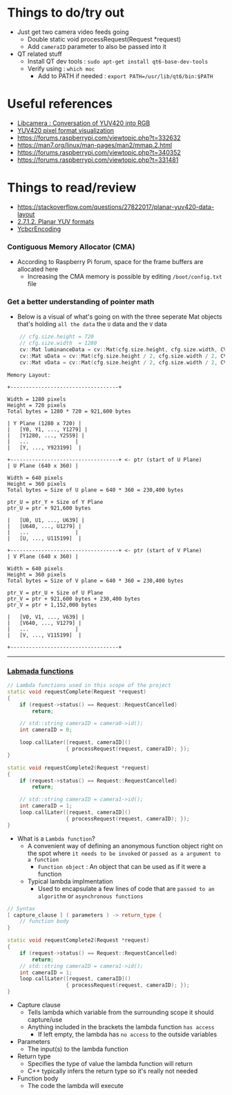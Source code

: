 # Things to do/try out
- Just get two camera video feeds going
  - Double static void processRequest(Request *request)
  - Add `cameraID` parameter to also be passed into it
- QT related stuff
  - Install QT dev tools : `sudo apt-get install qt6-base-dev-tools`
  - Verify using : `which moc`
    - Add to PATH if needed : `export PATH=/usr/lib/qt6/bin:$PATH`




# Useful references 
- [Libcamera : Conversation of YUV420 into RGB](https://forums.raspberrypi.com/viewtopic.php?t=340757#p2041710)
- [YUV420 pixel format visualization](https://blog.minhazav.dev/how-to-convert-yuv-420-sp-android.media.Image-to-Bitmap-or-jpeg/)
- https://forums.raspberrypi.com/viewtopic.php?t=332632
- https://man7.org/linux/man-pages/man2/mmap.2.html
- https://forums.raspberrypi.com/viewtopic.php?t=340352
- https://forums.raspberrypi.com/viewtopic.php?t=331481




# Things to read/review 
- https://stackoverflow.com/questions/27822017/planar-yuv420-data-layout
- [2.7.1.2. Planar YUV formats](https://docs.kernel.org/userspace-api/media/v4l/pixfmt-yuv-planar.html)
- [YcbcrEncoding](https://libcamera.org/api-html/classlibcamera_1_1ColorSpace.html)

### Contiguous Memory Allocator (CMA)
- According to Raspberry Pi forum, space for the frame buffers are allocated here
  - Increasing the CMA memory is possible by editing `/boot/config.txt` file

### Get a better understanding of pointer math
- Below is a visual of what's going on with the three seperate Mat objects that's holding `all the data` the `U` data and the `V` data

```cpp
	// cfg.size.height = 720
	// cfg.size.width  = 1280
	cv::Mat luminanceData = cv::Mat(cfg.size.height, cfg.size.width, CV_8U, ptr, cfg.stride);
	cv::Mat uData = cv::Mat(cfg.size.height / 2, cfg.size.width / 2, CV_8U, ptr + cfg.size.width * cfg.size.height);
	cv::Mat vData = cv::Mat(cfg.size.height / 2, cfg.size.width / 2, CV_8U, ptr + cfg.size.width * cfg.size.height + cfg.size.width / 2 * cfg.size.height / 2);
```
```
Memory Layout:

+-----------------------------------+

Width = 1280 pixels
Height = 720 pixels
Total bytes = 1280 * 720 = 921,600 bytes

| Y Plane (1280 x 720) |
|   [Y0, Y1, ..., Y1279] |
|   [Y1280, ..., Y2559] |
|   ...               |
|   [Y, ..., Y923199]  |
 
+-----------------------------------+ <- ptr (start of U Plane) 
| U Plane (640 x 360) |

Width = 640 pixels
Height = 360 pixels
Total bytes = Size of U plane = 640 * 360 = 230,400 bytes

ptr_U = ptr_Y + Size of Y Plane
ptr_U = ptr + 921,600 bytes

|   [U0, U1, ..., U639] |
|   [U640, ..., U1279] |
|   ...               |
|   [U, ..., U115199]  |

+-----------------------------------+ <- ptr (start of V Plane)
| V Plane (640 x 360) |

Width = 640 pixels
Height = 360 pixels
Total bytes = Size of V plane = 640 * 360 = 230,400 bytes

ptr_V = ptr_U + Size of U Plane
ptr_V = ptr + 921,600 bytes + 230,400 bytes
ptr_V = ptr + 1,152,000 bytes

|   [V0, V1, ..., V639] |
|   [V640, ..., V1279] |
|   ...               |
|   [V, ..., V115199]  |

+-----------------------------------+
```

---

### [Labmada functions](https://learn.microsoft.com/en-us/cpp/cpp/lambda-expressions-in-cpp?view=msvc-170)

```cpp
// Lambda functions used in this scope of the project
static void requestComplete(Request *request)
{
    if (request->status() == Request::RequestCancelled)
        return;

    // std::string cameraID = camera0->id();
    int cameraID = 0;

    loop.callLater([request, cameraID]()
                   { processRequest(request, cameraID); });
}

static void requestComplete2(Request *request)
{
    if (request->status() == Request::RequestCancelled)
        return;

    // std::string cameraID = camera1->id();
    int cameraID = 1;
    loop.callLater([request, cameraID]()
                   { processRequest(request, cameraID); });
}
```
- What is a `Lambda function`?
  - A convenient way of defining an anonymous function object right on the spot where `it needs to be invoked` or `passed as a argument to a function`
    - `Function object` : An object that can be used as if it were a function
  - Typical lambda implmentation
    - Used to encapsulate a few lines of code that are `passed to an algorithm` or `asynchronous functions`
```cpp
// Syntax 
[ capture_clause ] ( parameters ) -> return_type {
    // function body
}

static void requestComplete2(Request *request)
{
    if (request->status() == Request::RequestCancelled)
        return;
    // std::string cameraID = camera1->id();
    int cameraID = 1;
    loop.callLater([request, cameraID]()
                   { processRequest(request, cameraID); });
}
```
- Capture clause
  - Tells lambda which variable from the surrounding scope it should capture/use
  - Anything included in the brackets the lambda function `has access`
    - If left empty, the lambda has `no access` to the outside variables
- Parameters 
  - The input(s) to the lambda function
- Return type
  - Specifies the type of value the lambda function will return
  - C++ typically infers the return type so it's really not needed
- Function body
  - The code the lambda will execute
